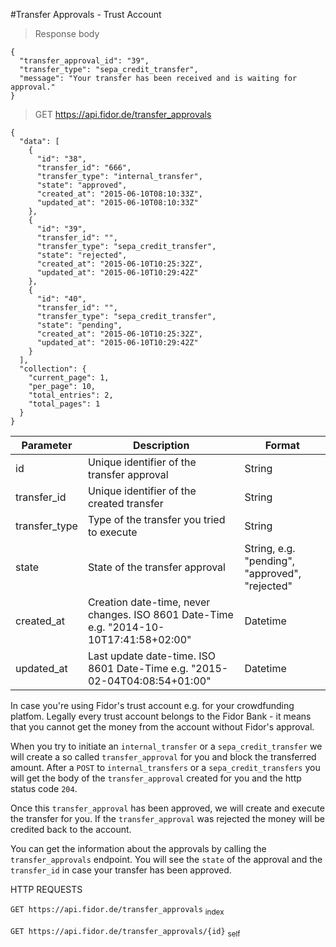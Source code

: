 #Transfer Approvals - Trust Account

> Response body

```
{
  "transfer_approval_id": "39",
  "transfer_type": "sepa_credit_transfer",
  "message": "Your transfer has been received and is waiting for approval."
}
```


> GET https://api.fidor.de/transfer_approvals

```
{
  "data": [
    {
      "id": "38",
      "transfer_id": "666",
      "transfer_type": "internal_transfer",
      "state": "approved",
      "created_at": "2015-06-10T08:10:33Z",
      "updated_at": "2015-06-10T08:10:33Z"
    },
    {
      "id": "39",
      "transfer_id": "",
      "transfer_type": "sepa_credit_transfer",
      "state": "rejected",
      "created_at": "2015-06-10T10:25:32Z",
      "updated_at": "2015-06-10T10:29:42Z"
    },
    {
      "id": "40",
      "transfer_id": "",
      "transfer_type": "sepa_credit_transfer",
      "state": "pending",
      "created_at": "2015-06-10T10:25:32Z",
      "updated_at": "2015-06-10T10:29:42Z"
    }
  ],
  "collection": {
    "current_page": 1,
    "per_page": 10,
    "total_entries": 2,
    "total_pages": 1
  }
}
```

Parameter | Description | Format
--------- | ----------- | -----------
id   | Unique identifier of the transfer approval | String
transfer_id | Unique identifier of the created transfer | String
transfer_type | Type of the transfer you tried to execute | String
state | State of the transfer approval | String, e.g. "pending", "approved", "rejected"
created_at | Creation date-time, never changes. ISO 8601 Date-Time e.g. "2014-10-10T17:41:58+02:00" | Datetime 
updated_at | Last update date-time. ISO 8601 Date-Time e.g. "2015-02-04T04:08:54+01:00" | Datetime

In case you're using Fidor's trust account e.g. for your crowdfunding platfom. Legally every trust account belongs to the Fidor Bank - it means that you cannot get the money from the account without Fidor's approval.

When you try to initiate an `internal_transfer` or a `sepa_credit_transfer` we will create a so called `transfer_approval` for you and block the transferred amount. After a `POST` to `internal_transfers` or a `sepa_credit_transfers` you will get the body of the `transfer_approval` created for you and the http status code `204`.

Once this `transfer_approval` has been approved, we will create and execute the transfer for you. If the `transfer_approval` was rejected the money will be credited back to the account.

You can get the information about the approvals by calling the `transfer_approvals` endpoint. You will see the `state` of the approval and the `transfer_id` in case your transfer has been approved.

HTTP REQUESTS

`GET https://api.fidor.de/transfer_approvals` <sub>index</sub>

`GET https://api.fidor.de/transfer_approvals/{id}` <sub>self</sub>